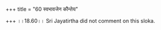 +++
title = "60 स्वभावजेन कौन्तेय"

+++
।।18.60।। Sri Jayatirtha did not comment on this sloka.  
  
